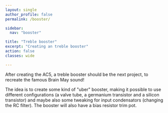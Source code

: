 ```yaml
---
layout: single
author_profile: false
permalink: /booster/

sidebar:
  nav: "booster"

title: "Treble booster"
excerpt: "Creating an treble booster"
action: false
classes: wide

---
```

After creating the AC5, a treble booster should be the next project, to recreate the famous Brain May sound!

The idea is to create some kind of "uber" booster, making it possible to use different configurations (a valve tube, a germanium transistor and a silicon transistor) and maybe also some tweaking for input condensators (changing the RC filter). The booster will also have a bias resistor trim pot.

